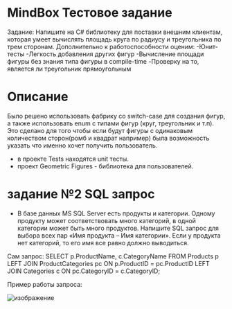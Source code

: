 # MindBox Тестовое задание
Задание:
Напишите на C# библиотеку для поставки внешним клиентам, которая умеет вычислять площадь круга по радиусу и треугольника по трем сторонам. Дополнительно к работоспособности оценим:
    -Юнит-тесты
    -Легкость добавления других фигур
    -Вычисление площади фигуры без знания типа фигуры в compile-time
    -Проверку на то, является ли треугольник прямоугольным

# Описание
Было решено использовать фабрику со switch-case для создания фигур, а также использовать enum с типами фигур (круг, треугольник и т.п). Это сделано для того чтобы если будут фигуры с одинаковым
количеством сторон(ромб и квадрат например) была возможность указать что именно хочет получить пользователь.
- в проекте Tests находятся unit тесты.
- проект Geometric Figures - библиотека для пользователей.

# задание №2 SQL запрос
- В базе данных MS SQL Server есть продукты и категории. Одному продукту может соответствовать много категорий, в одной категории может быть много продуктов. Напишите SQL запрос для выбора всех пар «Имя продукта – Имя категории». Если у продукта нет категорий, то его имя все равно должно выводиться.
  
Сам запрос:
SELECT p.ProductName, c.CategoryName 
FROM Products p LEFT JOIN ProductCategories pc ON p.ProductID = pc.ProductID
LEFT JOIN Categories c ON pc.CategoryID = c.CategoryID;


Пример работы запроса:

![изображение](https://github.com/user-attachments/assets/c0af23d3-f898-416c-81a0-5401564fa45e)


